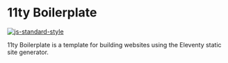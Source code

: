 # 11ty Boilerplate

[![js-standard-style](https://img.shields.io/badge/code_style-standard-brightgreen.svg)](https://standardjs.com)

11ty Boilerplate is a template for building websites using the Eleventy static site generator.
